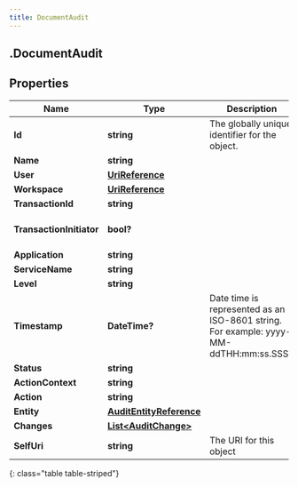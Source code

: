 ```yaml
---
title: DocumentAudit
---
```

## .DocumentAudit

## Properties

|Name | Type | Description | Notes|
|------------ | ------------- | ------------- | -------------|
| **Id** | **string** | The globally unique identifier for the object. | [optional] |
| **Name** | **string** |  | [optional] |
| **User** | [**UriReference**](UriReference.html) |  | [optional] |
| **Workspace** | [**UriReference**](UriReference.html) |  | [optional] |
| **TransactionId** | **string** |  | [optional] |
| **TransactionInitiator** | **bool?** |  | [optional] [default to false]|
| **Application** | **string** |  | [optional] |
| **ServiceName** | **string** |  | [optional] |
| **Level** | **string** |  | [optional] |
| **Timestamp** | **DateTime?** | Date time is represented as an ISO-8601 string. For example: yyyy-MM-ddTHH:mm:ss.SSSZ | [optional] |
| **Status** | **string** |  | [optional] |
| **ActionContext** | **string** |  | [optional] |
| **Action** | **string** |  | [optional] |
| **Entity** | [**AuditEntityReference**](AuditEntityReference.html) |  | [optional] |
| **Changes** | [**List&lt;AuditChange&gt;**](AuditChange.html) |  | [optional] |
| **SelfUri** | **string** | The URI for this object | [optional] |
{: class="table table-striped"}


